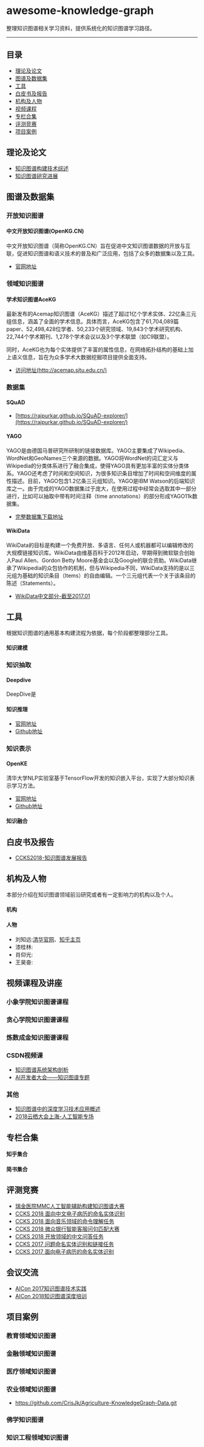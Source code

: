 # awesome-knowledge-graph
整理知识图谱相关学习资料，提供系统化的知识图谱学习路径。

---

## 目录
- [理论及论文](#理论及论文)
- [图谱及数据集](#图谱及数据集)
- [工具](#工具)
- [白皮书及报告](#白皮书及报告)
- [机构及人物](#机构及人物)
- [视频课程](#视频课程)
- [专栏合集](#专栏合集)
- [评测竞赛](#评测竞赛)
- [项目案例](#项目案例)


<!-- /MarkdownTOC -->
## 理论及论文
- [知识图谱构建技术综述](./paper/知识图谱构建技术综述_刘峤.caj)
- [知识图谱研究进展](./paper/知识图谱研究进展_漆桂林.caj)

## 图谱及数据集
### 开放知识图谱
#### 中文开放知识图谱(OpenKG.CN)

中文开放知识图谱（简称OpenKG.CN）旨在促进中文知识图谱数据的开放与互联，促进知识图谱和语义技术的普及和广泛应用，包括了众多的数据集以及工具。

- [官网地址](http://openkg.cn/)


### 领域知识图谱
#### 学术知识图谱AceKG

最新发布的Acemap知识图谱（AceKG）描述了超过1亿个学术实体、22亿条三元组信息，涵盖了全面的学术信息。具体而言，AceKG包含了61,704,089篇paper、52,498,428位学者、50,233个研究领域、19,843个学术研究机构、22,744个学术期刊、1,278个学术会议以及3个学术联盟（如C9联盟）。

同时，AceKG也为每个实体提供了丰富的属性信息，在网络拓扑结构的基础上加上语义信息，旨在为众多学术大数据挖掘项目提供全面支持。

- [访问地址(http://acemap.sjtu.edu.cn/)](http://acemap.sjtu.edu.cn/)

### 数据集

#### SQuAD


- [https://rajpurkar.github.io/SQuAD-explorer/](https://rajpurkar.github.io/SQuAD-explorer/)

#### YAGO
YAGO是由德国马普研究所研制的链接数据库。YAGO主要集成了Wikipedia、WordNet和GeoNames三个来源的数据。YAGO将WordNet的词汇定义与Wikipedia的分类体系进行了融合集成，使得YAGO具有更加丰富的实体分类体系。YAGO还考虑了时间和空间知识，为很多知识条目增加了时间和空间维度的属性描述。目前，YAGO包含1.2亿条三元组知识。YAGO是IBM Watson的后端知识库之一。由于完成的YAGO数据集过于庞大，在使用过程中经常会选取其中一部分进行，比如可以抽取中带有时间注释（time annotations）的部分形成YAGO11k数据集。

- [完整数据集下载地址](https://www.mpi-inf.mpg.de/departments/databases-and-information-systems/research/yago-naga/yago/downloads/)

#### WikiData
WikiData的目标是构建一个免费开放、多语言、任何人或机器都可以编辑修改的大规模链接知识库。WikiData由维基百科于2012年启动，早期得到微软联合创始人Paul Allen、Gordon Betty Moore基金会以及Google的联合资助。WikiData继承了Wikipedia的众包协作的机制，但与Wikipedia不同，WikiData支持的是以三元组为基础的知识条目（Items）的自由编辑。一个三元组代表一个关于该条目的陈述（Statements）。

- [WikiData中文部分-截至2017.01](http://openkg.cn/dataset/http-pan-baidu-com-s-1c2ovnks)


## 工具
根据知识图谱的通用基本构建流程为依据，每个阶段都整理部分工具。
#### 知识建模

### 知识抽取
#### Deepdive

DeepDive是


#### 知识推理

- [官网地址](http://deepdive.stanford.edu/)
- [Github地址](https://github.com/HazyResearch/deepdive)


### 知识表示
#### OpenKE
清华大学NLP实验室基于TensorFlow开发的知识嵌入平台，实现了大部分知识表示学习方法。

- [官网地址](http://openke.thunlp.org/)
- [Github地址](https://github.com/thunlp/OpenKE)

#### 知识融合


## 白皮书及报告
- [CCKS2018-知识图谱发展报告](./report/CCKS2018-知识图谱发展报告.pdf)



## 机构及人物
本部分介绍在知识图谱领域前沿研究或者有一定影响力的机构以及个人。

#### 机构

#### 人物
- 刘知远:[清华官网](http://nlp.csai.tsinghua.edu.cn/~lzy/)、[知乎主页]()
- 漆桂林:
- 肖仰光:
- 王昊奋:


## 视频课程及讲座

### 小象学院知识图谱课程


### 贪心学院知识图谱课程


### 炼数成金知识图谱课程

### CSDN视频课
- [知识图谱系统架构剖析](https://edu.csdn.net/course/detail/10286)
- [AI开发者大会——知识图谱专题](https://edu.csdn.net/course/detail/10284)

### 其他
- [知识图谱中的深度学习技术应用概述](https://v.qq.com/x/page/i0700c29hw1.html)
- [2018云栖大会上海-人工智能专场](https://yunqi.youku.com/2018/shanghai/review?spm=a2c4e.11165380.1076033.1)

## 专栏合集

#### 知乎集合

#### 简书集合

## 评测竞赛
- [瑞金医院MMC人工智能辅助构建知识图谱大赛](https://tianchi.aliyun.com/competition/introduction.htm?spm=5176.100066.0.0.457933afBacvqN&raceId=231687)
- [CCKS 2018 面向中文电子病历的命名实体识别](https://www.biendata.com/competition/CCKS2018_1/)
- [CCKS 2018 面向音乐领域的命令理解任务](https://www.biendata.com/competition/CCKS2018_2/)
- [CCKS 2018 微众银行智能客服问句匹配大赛](https://www.biendata.com/competition/CCKS2018_3/)
- [CCKS 2018 开放领域的中文问答任务](https://www.biendata.com/competition/CCKS2018_4/)
- [CCKS 2017 问题命名实体识别和链接任务](https://www.biendata.com/competition/CCKS2017_1/)
- [CCKS 2017 面向电子病历的命名实体识别](https://www.biendata.com/competition/CCKS2017_2/)

## 会议交流
- [AICon 2017知识图谱技术实践](https://aicon2017.geekbang.org/training/1)
- [AICon 2018知识图谱深度培训](https://aicon2018.geekbang.org/training/1315)

## 项目案例
### 教育领域知识图谱

### 金融领域知识图谱

### 医疗领域知识图谱

### 农业领域知识图谱

- https://github.com/CrisJk/Agriculture-KnowledgeGraph-Data.git

### 佛学知识图谱


### 知识工程领域知识图谱


